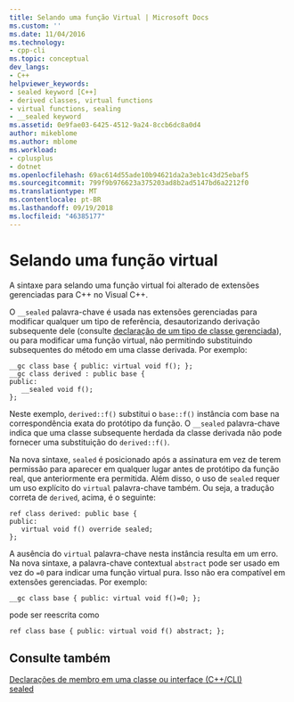 ```yaml
---
title: Selando uma função Virtual | Microsoft Docs
ms.custom: ''
ms.date: 11/04/2016
ms.technology:
- cpp-cli
ms.topic: conceptual
dev_langs:
- C++
helpviewer_keywords:
- sealed keyword [C++]
- derived classes, virtual functions
- virtual functions, sealing
- __sealed keyword
ms.assetid: 0e9fae03-6425-4512-9a24-8ccb6dc8a0d4
author: mikeblome
ms.author: mblome
ms.workload:
- cplusplus
- dotnet
ms.openlocfilehash: 69ac614d55ade10b94621da2a3eb1c43d25ebaf5
ms.sourcegitcommit: 799f9b976623a375203ad8b2ad5147bd6a2212f0
ms.translationtype: MT
ms.contentlocale: pt-BR
ms.lasthandoff: 09/19/2018
ms.locfileid: "46385177"
---
```

# <a name="sealing-a-virtual-function"></a>Selando uma função virtual

A sintaxe para selando uma função virtual foi alterado de extensões gerenciadas para C++ no Visual C++.

O `__sealed` palavra-chave é usada nas extensões gerenciadas para modificar qualquer um tipo de referência, desautorizando derivação subsequente dele (consulte [declaração de um tipo de classe gerenciada](../dotnet/declaration-of-a-managed-class-type.md)), ou para modificar uma função virtual, não permitindo substituindo subsequentes do método em uma classe derivada. Por exemplo:

```
__gc class base { public: virtual void f(); };
__gc class derived : public base {
public:
   __sealed void f();
};
```

Neste exemplo, `derived::f()` substitui o `base::f()` instância com base na correspondência exata do protótipo da função. O `__sealed` palavra-chave indica que uma classe subsequente herdada da classe derivada não pode fornecer uma substituição do `derived::f()`.

Na nova sintaxe, `sealed` é posicionado após a assinatura em vez de terem permissão para aparecer em qualquer lugar antes de protótipo da função real, que anteriormente era permitida. Além disso, o uso de `sealed` requer um uso explícito do `virtual` palavra-chave também. Ou seja, a tradução correta de `derived`, acima, é o seguinte:

```
ref class derived: public base {
public:
   virtual void f() override sealed;
};
```

A ausência do `virtual` palavra-chave nesta instância resulta em um erro. Na nova sintaxe, a palavra-chave contextual `abstract` pode ser usado em vez do `=0` para indicar uma função virtual pura. Isso não era compatível em extensões gerenciadas. Por exemplo:

```
__gc class base { public: virtual void f()=0; };
```

pode ser reescrita como

```
ref class base { public: virtual void f() abstract; };
```

## <a name="see-also"></a>Consulte também

[Declarações de membro em uma classe ou interface (C++/CLI)](../dotnet/member-declarations-within-a-class-or-interface-cpp-cli.md)<br/>
[sealed](../windows/sealed-cpp-component-extensions.md)